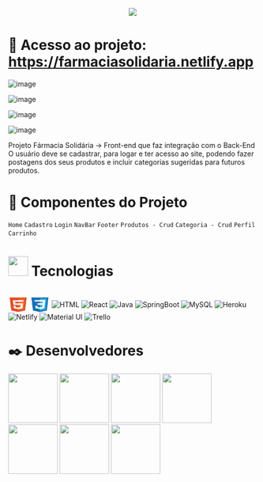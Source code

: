 <p align="center"><img src="http://img.shields.io/static/v1?label=STATUS&message=EM%20DESENVOLVIMENTO&color=GREEN&style=for-the-badge"/></p>

# 📁 Acesso ao projeto: https://farmaciasolidaria.netlify.app


![image](https://user-images.githubusercontent.com/113915415/196948142-d223377d-46a2-4c64-83fa-ae5b7ff94d57.png)

![image](https://user-images.githubusercontent.com/113915415/196948189-7741f6ae-ac05-4889-b46d-eb5e260904ef.png)

![image](https://user-images.githubusercontent.com/113915415/197874659-2e73ade7-7d3c-44d7-8736-d705efceb70b.png)

![image](https://user-images.githubusercontent.com/113915415/197874718-5d4b966a-ce0e-474e-965b-86b2eac66546.png)



Projeto Fármacia Solidária -> Front-end que faz integração com o Back-End O usuário deve se cadastrar, para logar e ter acesso ao site, podendo fazer postagens dos seus produtos e incluir categorias sugeridas para futuros produtos.

# :hammer: Componentes do Projeto
`Home` 
`Cadastro` 
`Login` 
`NavBar`
`Footer`
`Produtos - Crud`
`Categoria - Crud`
`Perfil`
`Carrinho` 



# <img width='40' height='40' src='https://cdn-icons-png.flaticon.com/512/3422/3422658.png'> Tecnologias

<div style="display: inline_block"><br>
  <img align="center" alt="HTML" height="30" width="40" src="https://raw.githubusercontent.com/devicons/devicon/master/icons/html5/html5-original.svg">
  <img align="center" alt="CSS" height="30" width="40" src="https://raw.githubusercontent.com/devicons/devicon/master/icons/css3/css3-original.svg">
  <img align="center" alt="HTML" height="30" width="40" src="https://cdn.jsdelivr.net/gh/devicons/devicon/icons/typescript/typescript-original.svg" />
  <img align="center" alt="React" height="30" width="40" src="https://cdn.jsdelivr.net/gh/devicons/devicon/icons/react/react-original.svg">
  <img align="center" alt="Java" height="30" width="40" src="https://user-images.githubusercontent.com/79949781/183263012-f25771dc-17a5-4ea0-9fb3-9c21cb3620cb.png">
  <img align="center" alt="SpringBoot" height="30" width="40" src="https://cdn.jsdelivr.net/gh/devicons/devicon/icons/spring/spring-original.svg">
  <img align="center" alt="MySQL" height="30" width="40" src="https://user-images.githubusercontent.com/79949781/183263082-03faa487-921f-4faf-9a36-3b9bdf186525.png">
  <img align="center" alt="Heroku" height="30" width="40" src="https://cdn.jsdelivr.net/gh/devicons/devicon/icons/heroku/heroku-original.svg">
  <img align="center" alt="Netlify" height="30" width="30" src="https://pics.freeicons.io/uploads/icons/png/11987465721551941710-512.png">
  <img align="center" alt="Material UI" height="30" width="40" src="https://cdn.jsdelivr.net/gh/devicons/devicon/icons/materialui/materialui-original.svg">
  <img align="center" alt="Trello" height="30" width="40" src="https://cdn.jsdelivr.net/gh/devicons/devicon/icons/trello/trello-plain.svg">
</div>

# ✒️ Desenvolvedores
<div>
  <img height="100" width="100" src='https://farmaciasolidaria.netlify.app/static/media/Andrei.4c0c8e3e54a7586eb70fe6d2057bf5f2.svg'>
  <img height="100" width="100" src='https://farmaciasolidaria.netlify.app/static/media/gabriel.3878d7f7f9c3c2ef9b9492e40b118a43.svg'>
  <img height="100" width="100" src='https://farmaciasolidaria.netlify.app/static/media/leticia.035b09770c64b6eddafebee78ad2b098.svg'>
  <img height="100" width="100" src='https://farmaciasolidaria.netlify.app/static/media/maikon.ce5202b0cb599260496f48c7e7a28969.svg'>
  <img height="100" width="100" src='https://farmaciasolidaria.netlify.app/static/media/pamela.1a7408792abe5ac21e6e565414f0c189.svg'>
  <img height="100" width="100" src='https://farmaciasolidaria.netlify.app/static/media/veronica.60ecd3560b4cdf3df12749a6a6ccbdb8.svg'>
  <img height="100" width="100" src='https://farmaciasolidaria.netlify.app/static/media/wesley.596feb91d92931119df7220ec751bd95.svg'>
</div>
